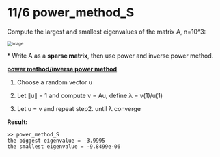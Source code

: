 # 11/6 power_method_S

Compute the largest and smallest eigenvalues of the matrix A, n=10^3: 

<img src="https://imgur.com/6nFEd0x.jpg" alt="Image" style="zoom: 67%;" />

\* Write A as a **sparse matrix**, then use power and inverse power method.

[**power method/inverse power method**](https://hackmd.io/@teshenglin/ms_power)

1.  Choose a random vector u

2. Let ∥u∥ = 1 and compute v = Au, define λ = v(1)/u(1)

3. Let u = v and repeat step2. until λ converge

**Result:**

```
>> power_method_S
the biggest eigenvalue = -3.9995
the smallest eigenvalue = -9.8499e-06
```
